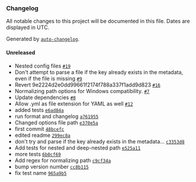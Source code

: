 ### Changelog

All notable changes to this project will be documented in this file. Dates are displayed in UTC.

Generated by [`auto-changelog`](https://github.com/CookPete/auto-changelog).

#### Unreleased

- Nested config files [`#19`](https://github.com/wernerglinka/metalsmith-metadata/pull/19)
- Don't attempt to parse a file if the key already exists in the metadata, even if the file is missing [`#9`](https://github.com/wernerglinka/metalsmith-metadata/pull/9)
- Revert 9e2224d2e0dd99661f2174f788a337f1add9d823 [`#16`](https://github.com/wernerglinka/metalsmith-metadata/pull/16)
- Normalizing path options for Windows compatibility. [`#7`](https://github.com/wernerglinka/metalsmith-metadata/pull/7)
- Update dependencies [`#8`](https://github.com/wernerglinka/metalsmith-metadata/pull/8)
- Allow .yml as file extension for YAML as well [`#12`](https://github.com/wernerglinka/metalsmith-metadata/pull/12)
- added tests [`e6ad84a`](https://github.com/wernerglinka/metalsmith-metadata/commit/e6ad84a533c1658ac749b35887ad73fb9a5f6ac3)
- run format and changelog [`a761955`](https://github.com/wernerglinka/metalsmith-metadata/commit/a7619551a87561833d239fdb2e1b9f9afee33692)
- Changed options file path [`e370e5a`](https://github.com/wernerglinka/metalsmith-metadata/commit/e370e5a1a43211a665dac6affb884afdc965dbbd)
- first commit [`48bcefc`](https://github.com/wernerglinka/metalsmith-metadata/commit/48bcefcb049d896158aedd340149417a600d4c4c)
- edited readme [`299ec8a`](https://github.com/wernerglinka/metalsmith-metadata/commit/299ec8a3c8309f607f3a26b9c18a9010d0891024)
- don't try and parse if the key already exists in the metadata... [`c3353d8`](https://github.com/wernerglinka/metalsmith-metadata/commit/c3353d83f8eed5645e9178e5556c6dabf9d23e4e)
- Add tests for nested and deep-nested path [`e525a11`](https://github.com/wernerglinka/metalsmith-metadata/commit/e525a11bce359214afab15d3fa5ddedea88eadcb)
- more tests [`6b0cf69`](https://github.com/wernerglinka/metalsmith-metadata/commit/6b0cf696cea1321348fe5dd3d9c0b5f9f5043762)
- Add regex for normalizing path [`c9cf34a`](https://github.com/wernerglinka/metalsmith-metadata/commit/c9cf34a199a42f0449647729bb7f4010c2c2470f)
- bump version number [`cc8b115`](https://github.com/wernerglinka/metalsmith-metadata/commit/cc8b11597719811f8fd7043d75d549e6903d6eb1)
- fix test name [`965a9b5`](https://github.com/wernerglinka/metalsmith-metadata/commit/965a9b5d6d5d1f0b7a54381c0719c0a404b2f3dc)
